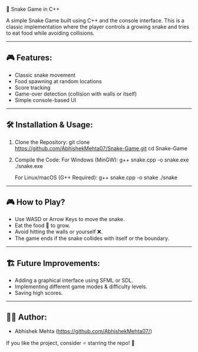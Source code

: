 🐍 Snake Game in C++

A simple Snake Game built using C++ and the console interface. This is a classic implementation where the player controls a growing snake and tries to eat food while avoiding collisions.

------------------------------------
🎮 Features:
------------------------------------
- Classic snake movement
- Food spawning at random locations
- Score tracking
- Game-over detection (collision with walls or itself)
- Simple console-based UI

------------------------------------
🛠 Installation & Usage:
------------------------------------
1. Clone the Repository:
   git clone https://github.com/AbhishekMehta07/Snake-Game.git
   cd Snake-Game

2. Compile the Code:
   For Windows (MinGW):
     g++ snake.cpp -o snake.exe
     ./snake.exe

   For Linux/macOS (G++ Required):
     g++ snake.cpp -o snake
     ./snake

------------------------------------
🎮 How to Play?
------------------------------------
- Use WASD or Arrow Keys to move the snake.
- Eat the food 🥩 to grow.
- Avoid hitting the walls or yourself ❌.
- The game ends if the snake collides with itself or the boundary.

------------------------------------
🏗️ Future Improvements:
------------------------------------
- Adding a graphical interface using SFML or SDL.
- Implementing different game modes & difficulty levels.
- Saving high scores.

------------------------------------
👨‍💻 Author:
------------------------------------
- Abhishek Mehta (https://github.com/AbhishekMehta07/)

If you like the project, consider ⭐ starring the repo! 🚀
